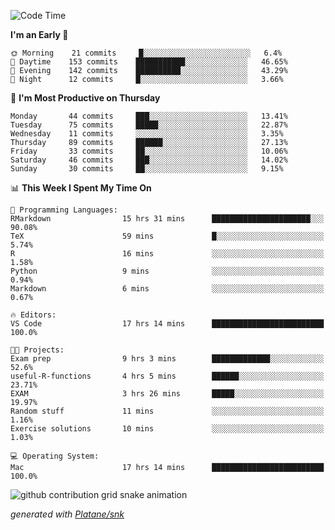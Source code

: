 <!--START_SECTION:waka-->
![Code Time](http://img.shields.io/badge/Code%20Time-174%20hrs%2052%20mins-blue)

**I'm an Early 🐤** 

```text
🌞 Morning    21 commits     █░░░░░░░░░░░░░░░░░░░░░░░░   6.4% 
🌆 Daytime    153 commits    ███████████░░░░░░░░░░░░░░   46.65% 
🌃 Evening    142 commits    ██████████░░░░░░░░░░░░░░░   43.29% 
🌙 Night      12 commits     █░░░░░░░░░░░░░░░░░░░░░░░░   3.66%

```
📅 **I'm Most Productive on Thursday** 

```text
Monday       44 commits     ███░░░░░░░░░░░░░░░░░░░░░░   13.41% 
Tuesday      75 commits     █████░░░░░░░░░░░░░░░░░░░░   22.87% 
Wednesday    11 commits     ░░░░░░░░░░░░░░░░░░░░░░░░░   3.35% 
Thursday     89 commits     ██████░░░░░░░░░░░░░░░░░░░   27.13% 
Friday       33 commits     ██░░░░░░░░░░░░░░░░░░░░░░░   10.06% 
Saturday     46 commits     ███░░░░░░░░░░░░░░░░░░░░░░   14.02% 
Sunday       30 commits     ██░░░░░░░░░░░░░░░░░░░░░░░   9.15%

```


📊 **This Week I Spent My Time On** 

```text
💬 Programming Languages: 
RMarkdown                15 hrs 31 mins      ██████████████████████░░░   90.08% 
TeX                      59 mins             █░░░░░░░░░░░░░░░░░░░░░░░░   5.74% 
R                        16 mins             ░░░░░░░░░░░░░░░░░░░░░░░░░   1.58% 
Python                   9 mins              ░░░░░░░░░░░░░░░░░░░░░░░░░   0.94% 
Markdown                 6 mins              ░░░░░░░░░░░░░░░░░░░░░░░░░   0.67%

🔥 Editors: 
VS Code                  17 hrs 14 mins      █████████████████████████   100.0%

🐱‍💻 Projects: 
Exam prep                9 hrs 3 mins        █████████████░░░░░░░░░░░░   52.6% 
useful-R-functions       4 hrs 5 mins        ██████░░░░░░░░░░░░░░░░░░░   23.71% 
EXAM                     3 hrs 26 mins       █████░░░░░░░░░░░░░░░░░░░░   19.97% 
Random stuff             11 mins             ░░░░░░░░░░░░░░░░░░░░░░░░░   1.16% 
Exercise solutions       10 mins             ░░░░░░░░░░░░░░░░░░░░░░░░░   1.03%

💻 Operating System: 
Mac                      17 hrs 14 mins      █████████████████████████   100.0%

```


<!--END_SECTION:waka-->


<!--Snake Game-->
![github contribution grid snake animation](https://raw.githubusercontent.com/viggo-gascou/viggo-gascou/output/github-contribution-grid-snake.svg)

_generated with [Platane/snk](https://github.com/Platane/snk)_
<!--Snake Game-->

